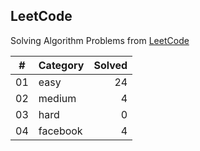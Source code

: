 ## LeetCode

Solving Algorithm Problems from [LeetCode](https://leetcode.com/)

| #  |    Category    | Solved |
|:--:|:---------------|-------:|
| 01 |      easy      |   24   |
| 02 |     medium     |   4   |
| 03 |      hard      |   0   |
| 04 |    facebook    |   4   |
